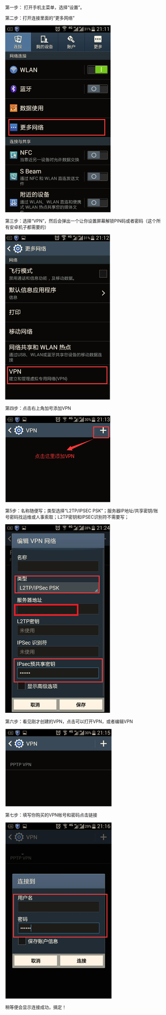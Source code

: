 第一步： 打开手机主菜单，选择“设置”。

第二步：打开连接里面的“更多网络”

![Screenshot](img/ap1.png)

第三步：选择“VPN”，然后会弹出一个让你设置屏幕解锁PIN码或者密码（这个所有安卓机子都需要的）

![Screenshot](img/ap2.png)

第四步：点击右上角加号添加VPN

![Screenshot](img/ap3.png) 

第5步：名称随便写；类型选择“L2TP/IPSEC PSK”；服务器IP地址/共享密钥/账号密码找运维或人事索取；L2TP密钥和IPSEC识别符不需要写；

![Screenshot](img/ap4.png)

第六步：看见刚才创建的VPN，点击可以打开VPN，或者编辑VPN

![Screenshot](img/ap5.png)

第七步：填写你购买的VPN帐号和密码点击链接

![Screenshot](img/ap6.png)

稍等便会显示连接成功，搞定！